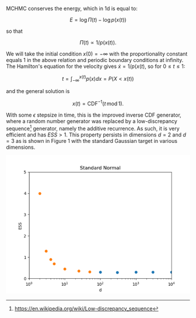 
MCHMC conserves the energy, which in 1d is equal to:

$$
    E = \log \Pi(t) - \log p(x(t))
$$

so that

$$
    \Pi(t) \propto 1/p(x(t)).
$$

We will take the initial condition $x(0) = -\infty$ with the proportionality constant equals 1 in the above relation and periodic boundary conditions at infinity. The Hamilton's equation for the velocity gives $\dot{x} = 1/p(x(t)$, so for $0 \leq t \leq 1$:

$$
    t = \int_{-\infty}^{x(t)} p(x) dx = P(X < x(t))
$$

and the general solution is

$$
    x(t) = \mathrm{CDF}^{-1}(t \, \mathrm{mod} \, 1).
$$

With some $\epsilon$ stepsize in time, this is the improved inverse CDF generator, where a random number generator was replaced by a low-discrepancy sequence[^1] generator, namely the additive recurrence. As such, it is very efficient and has $ESS > 1$. This property persists in dimensions $d = 2$ and $d = 3$ as is shown in Figure 1 with the standard Gaussian target in various dimensions.

![Figure 1](img/ess_low_dimensions.png)

[^1]: https://en.wikipedia.org/wiki/Low-discrepancy_sequence
